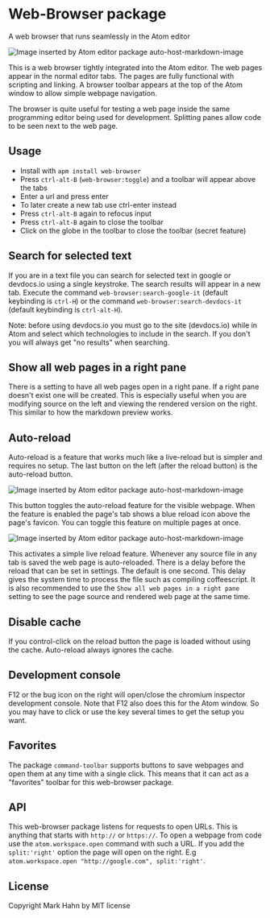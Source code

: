 # Web-Browser package

A web browser that runs seamlessly in the Atom editor

![Image inserted by Atom editor package auto-host-markdown-image](http://i.imgur.com/i7A83Sa.gif)

This is a web browser tightly integrated into the Atom editor.  The web pages appear in the normal editor tabs.  The pages are fully functional with scripting and linking. A browser toolbar appears at the top of the Atom window to allow simple webpage navigation.

The browser is quite useful for testing a web page inside the same programming editor being used for development.  Splitting panes allow code to be seen next to the web page.

## Usage
  
- Install with `apm install web-browser`
- Press `ctrl-alt-B` (`web-browser:toggle`) and a toolbar will appear above the tabs
- Enter a url and press enter
- To later create a new tab use ctrl-enter instead
- Press `ctrl-alt-B` again to refocus input
- Press `ctrl-alt-B` again to close the toolbar
- Click on the globe in the toolbar to close the toolbar (secret feature)

## Search for selected text

If you are in a text file you can search for selected text in google or devdocs.io using a single keystroke.  The search results will appear in a new tab.  Execute the command `web-browser:search-google-it` (default keybinding is `ctrl-H`) or the command `web-browser:search-devdocs-it` (default keybinding is `ctrl-alt-H`).

Note: before using devdocs.io you must go to the site (devdocs.io) while in Atom and select which technologies to include in the search.  If you don't you will always get "no results" when searching.

## Show all web pages in a right pane

There is a setting to have all web pages open in a right pane.  If a right pane doesn't exist one will be created.  This is especially useful when you are modifying source on the left and viewing the rendered version on the right.  This similar to how the markdown preview works.

## Auto-reload

Auto-reload is a feature that works much like a live-reload but is simpler and requires no setup.  The last button on the left (after the reload button) is the auto-reload button.

![Image inserted by Atom editor package auto-host-markdown-image](http://i.imgur.com/mwLCS6V.gif)

This button toggles the auto-reload feature for the visible webpage.  When the feature is enabled the page's tab shows a blue reload icon above the page's favicon. You can toggle this feature on multiple pages at once.

![Image inserted by Atom editor package auto-host-markdown-image](http://i.imgur.com/LXN8tPQ.gif)

This activates a simple live reload feature.  Whenever any source file in any tab is saved the web page is auto-reloaded.  There is a delay before the reload that can be set in settings.  The default is one second.  This delay gives the system time to process the file such as compiling coffeescript.  It is also recommended to use the `Show all web pages in a right pane` setting to see the page source and rendered web page at the same time.

## Disable cache

If you control-click on the reload button the page is loaded without using the cache.  Auto-reload always ignores the cache.

## Development console

F12 or the bug icon on the right will open/close the chromium inspector development console.  Note that F12 also does this for the Atom window.  So you may have to click or use the key several times to get the setup you want.

## Favorites

The package `command-toolbar` supports buttons to save webpages and open them at any time with a single click.  This means that it can act as a "favorites" toolbar for this web-browser package.

## API

This web-browser package listens for requests to open URLs.  This is anything that starts with `http://` or `https://`.  To open a webpage from code use the `atom.workspace.open` command with such a URL.  If you add the `split:'right'` option the page will open on the right.  E.g `atom.workspace.open "http://google.com", split:'right'`.
  
## License

Copyright Mark Hahn by MIT license
